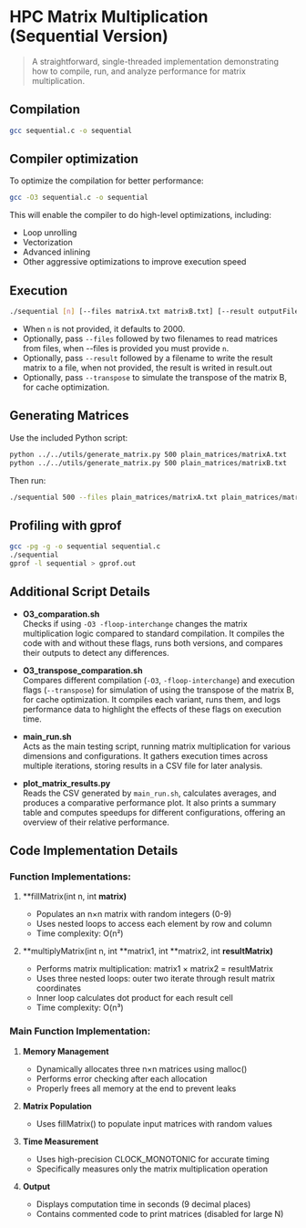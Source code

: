 # HPC Matrix Multiplication (Sequential Version)

> A straightforward, single-threaded implementation demonstrating how to compile, run, and analyze performance for matrix multiplication.

## Compilation

```bash
gcc sequential.c -o sequential
```

## Compiler optimization

To optimize the compilation for better performance:

```bash
gcc -O3 sequential.c -o sequential
```

This will enable the compiler to do high-level optimizations, including:
  - Loop unrolling
  - Vectorization
  - Advanced inlining
  - Other aggressive optimizations to improve execution speed

## Execution

```bash
./sequential [n] [--files matrixA.txt matrixB.txt] [--result outputFile] [--transpose]
```
- When `n` is not provided, it defaults to 2000.
- Optionally, pass `--files` followed by two filenames to read matrices from files, when --files is provided you must provide `n`.
- Optionally, pass `--result` followed by a filename to write the result matrix to a file, when not provided, the result is writed in result.out
- Optionally, pass `--transpose` to simulate the transpose of the matrix B, for cache optimization.

## Generating Matrices

Use the included Python script:
```bash
python ../../utils/generate_matrix.py 500 plain_matrices/matrixA.txt
python ../../utils/generate_matrix.py 500 plain_matrices/matrixB.txt
```
Then run:
```bash
./sequential 500 --files plain_matrices/matrixA.txt plain_matrices/matrixB.txt
```

## Profiling with gprof

```bash
gcc -pg -g -o sequential sequential.c
./sequential
gprof -l sequential > gprof.out
```

## Additional Script Details

- **O3_comparation.sh**  
Checks if using `-O3 -floop-interchange` changes the matrix multiplication logic compared to standard compilation. It compiles the code with and without these flags, runs both versions, and compares their outputs to detect any differences.

- **O3_transpose_comparation.sh**  
Compares different compilation (`-O3`, `-floop-interchange`) and execution flags (`--transpose`) for simulation of using the transpose of the matrix B, for cache optimization. It compiles each variant, runs them, and logs performance data to highlight the effects of these flags on execution time.

- **main_run.sh**  
Acts as the main testing script, running matrix multiplication for various dimensions and configurations. It gathers execution times across multiple iterations, storing results in a CSV file for later analysis.

- **plot_matrix_results.py**  
Reads the CSV generated by `main_run.sh`, calculates averages, and produces a comparative performance plot. It also prints a summary table and computes speedups for different configurations, offering an overview of their relative performance.


## Code Implementation Details

### Function Implementations:

1. **fillMatrix(int n, int **matrix)**
   - Populates an n×n matrix with random integers (0-9)
   - Uses nested loops to access each element by row and column
   - Time complexity: O(n²)

2. **multiplyMatrix(int n, int **matrix1, int **matrix2, int **resultMatrix)**
   - Performs matrix multiplication: matrix1 × matrix2 = resultMatrix
   - Uses three nested loops: outer two iterate through result matrix coordinates
   - Inner loop calculates dot product for each result cell
   - Time complexity: O(n³)

### Main Function Implementation:

1. **Memory Management**
   - Dynamically allocates three n×n matrices using malloc()
   - Performs error checking after each allocation
   - Properly frees all memory at the end to prevent leaks

2. **Matrix Population**
   - Uses fillMatrix() to populate input matrices with random values

3. **Time Measurement**
   - Uses high-precision CLOCK_MONOTONIC for accurate timing
   - Specifically measures only the matrix multiplication operation

4. **Output**
   - Displays computation time in seconds (9 decimal places)
   - Contains commented code to print matrices (disabled for large N)